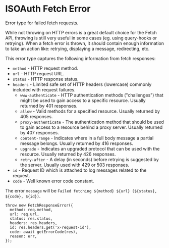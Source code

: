 # ISOAuth Fetch Error

Error type for failed fetch requests.

While not throwing on HTTP errors is a great default choice for the Fetch API, throwing is still very useful in some cases (eg. using query-hooks or retrying). When a fetch error is thrown, it should contain enough information to take an action like: retrying, displaying a message, redirecting, etc.

This error type captures the following information from fetch responses:

- `method` - HTTP request method.
- `url` - HTTP request URL.
- `status` - HTTP response status.
- `headers` - Limited safe set of HTTP headers (lowercase) commonly included with request failures.
  - `www-authenticate` - HTTP authentication methods ("challenges") that might be used to gain access to a specific resource. Usually returned by 401 responses.
  - `allow` - Valid methods for a specified resource. Usually returned by 405 responses.
  - `proxy-authenticate` - The authentication method that should be used to gain access to a resource behind a proxy server. Usually returned by 407 responses.
  - `content-range` - Indicates where in a full body message a partial message belongs. Usually returned by 416 responses.
  - `upgrade` - Indicates an upgraded protocol that can be used with the resource. Usually returned by 426 responses.
  - `retry-after` - A delay (in seconds) before retrying is suggested by the server. Usually used with 429 or 503 responses.
- `id` - Request ID which is attached to log messages related to the request.
- `code` - Well known error code constant.

The error `message` will be `Failed fetching ${method} ${url} (${status}, ${code}, ${id})`.

```tsx
throw new FetchResponseError({
  method: req.method,
  url: req.url,
  status: res.status,
  headers: res.headers,
  id: res.headers.get('x-request-id'),
  code: await getErrorCode(res),
  reason: err,
});
```
